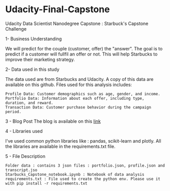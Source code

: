 ﻿# Udacity-Final-Capstone
Udacity Data Scientist Nanodegree Capstone : Starbuck's Capstone Challenge

1- Business Understanding

We will predict for the couple (customer, offer) the "answer". The goal is to predict if a customer will fullfil an offer or not. This will help Starbucks to improve their marketing strategy.


2- Data used in this study

The data used are from Starbucks and Udacity. A copy of this data are available on this github.
Files used for this analysis includes:

    Profile Data: Customer demographics such as age, gender, and income.
    Portfolio Data: Information about each offer, including type, duration, and reward.
    Transaction Data: Customer purchase behavior during the campaign period.


3 - Blog Post
The blog is available on this  [link](https://medium.com/@valentin_50789/predicting-customer-response-to-starbucks-offers-a-data-science-project-for-udacity-58835f2e60fa)


4 - Libraries used

I've used common python libraries like : pandas, scikit-learn and plotly. All the libraries are available in the requirements.txt file. 

5 - File Description 

    Folder data : contains 3 json files : portfolio.json, profile.json and transcript.jso
    Starbucks_Capstone_notebook.ipynb : Notebook of data analysis
    requirements.txt : File used to create the python env. Please use it with pip install -r requirements.txt 
